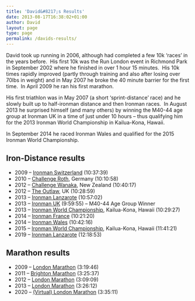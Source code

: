 ```yaml
---
title: 'David&#8217;s Results'
date: 2013-08-17T16:38:02+01:00
author: David
layout: page
type: page
permalink: /davids-results/
---
```

David took up running in 2006, although had completed a few 10k &#8216;races&#8217; in the years before.  His first 10k was the Run London event in Richmond Park in September 2002 where he finished in over 1 hour 15 minutes.  His 10k times rapidly improved (partly through training and also after losing over 70lbs in weight) and in May 2007 he broke the 40 minute barrier for the first time.  In April 2009 he ran his first marathon.

His first triathlon was in May 2007 (a short &#8216;sprint-distance&#8217; race) and he slowly built up to half-ironman distance and then Ironman races.  In August 2013 he surprised himself (and many others) by winning the M40-44 age group at Ironman UK in a time of just under 10 hours &#8211; thus qualifying him for the 2013 Ironman World Championship in Kailua-Kona, Hawaii.

In September 2014 he raced Ironman Wales and qualified for the 2015 Ironman World Championship.

## Iron-Distance results

  * 2009 &#8211; [Ironman Switzerland](/2009/07/ironman-switzerland-2009-race-day-part-1/ "Ironman Switzerland 2009 – Race Day – Swim") (10:37:39)
  * 2010 &#8211; [Challenge Roth](/2010/07/challenge-roth-ironman-distance-race-18-july-2010/ "Challenge Roth Ironman distance race – 18 July 2010"), Germany (10:10:58)
  * 2012 &#8211; [Challenge Wanaka](/2012/01/challenge-wanaka-2012-race-day/ "Challenge Wanaka 2012 – Race Day"), New Zealand (10:40:17)
  * 2012 &#8211; [The Outlaw](/2012/07/the-outlaw-triathlon-2012/ "The Outlaw Triathlon 2012"), UK (10:28:59)
  * 2013 &#8211; [Ironman Lanzarote](/2013/05/ironman-lanzarote-2013/ "Ironman Lanzarote 2013") (10:57:02)
  * 2013 &#8211; [Ironman UK](/2013/08/ironman-uk-2013/ "Ironman UK 2013") (9:59:55) &#8211; M40-44 Age Group Winner
  * 2013 &#8211; [Ironman World Championship](/kona-diaries-2013/), Kailua-Kona, Hawaii (10:29:27)
  * 2014 &#8211; [Ironman France](/2014/07/ironman-france-2014-race-day/ "Ironman France 2014 – Race Day") (10:21:20)
  * 2014 &#8211; [Ironman Wales](/2014/09/ironman-wales-2014/ "Ironman Wales 2014") (10:42:16)
  * 2015 &#8211; [Ironman World Championship](/kona-diaries-2015/), Kailua-Kona, Hawaii (11:41:21)
  * 2019 &#8211; [Ironman Lanzarote](/2019/05/ironman-lanzarote-2019-race-day/) (12:18:53)

## Marathon results

  * 2009 &#8211; [London Marathon](/2009/04/london-marathon-2009/ "Flora London Marathon – 26 April 2009") (3:19:46)
  * 2011 &#8211; [Brighton Marathon](/2011/04/brighton-marathon-2011-not-my-greatest-day/ "Brighton Marathon 2011 – Not my greatest day!") (3:25:37)
  * 2012 &#8211; [London Marathon](/2012/04/virgin-london-marathon-22-april-2012-david/ "Virgin London Marathon – 22 April 2012") (3:09:09)
  * 2013 &#8211; [London Marathon](/2013/04/virgin-london-marathon-21-april-2013/ "Virgin London Marathon – 21 April 2013") (3:26:12)
  * 2020 &#8211; [(Virtual) London Marathon](/2020/10/virtual-london-marathon-2020-david/) (3:35:11)